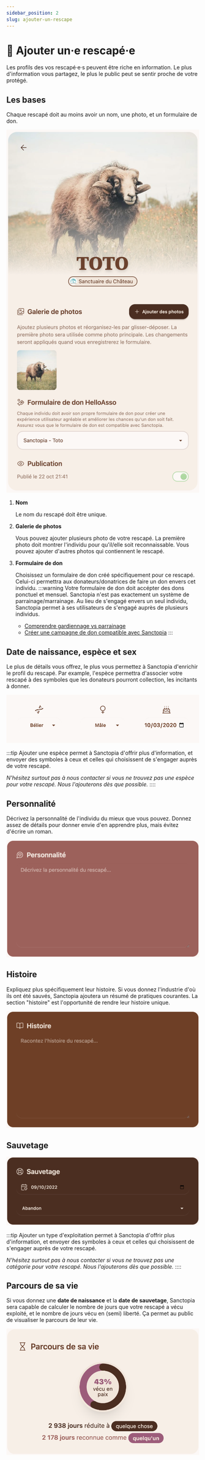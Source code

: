 ```yaml
---
sidebar_position: 2
slug: ajouter-un-rescape
---
```


# 🐰 Ajouter un·e rescapé·e

Les profils des vos rescapé·e·s peuvent être riche en information. Le plus d'information vous partagez, le plus le public peut se sentir proche de votre protégé.

## Les bases

Chaque rescapé doit au moins avoir un nom, une photo, et un formulaire de don.

![Les bases](./img/Sanctopia-animal-profile.png)

1. **Nom**

   Le nom du rescapé doit être unique.

2. **Galerie de photos**

   Vous pouvez ajouter plusieurs photo de votre rescapé. La première photo doit montrer l'individu pour qu'il/elle soit reconnaissable. Vous pouvez ajouter d'autres photos qui contiennent le rescapé.


3. **Formulaire de don**

    Choisissez un formulaire de don créé spécifiquement pour ce rescapé. Celui-ci permettra aux donateurs/donatrices de faire un don envers cet individu.
    :::warning
    Votre formulaire de don doit accépter des dons ponctuel et mensuel. Sanctopia n'est pas exactement un système de parrainage/marrainage. Au lieu de s'engagé envers un seul individu, Sanctopia permet à ses utilisateurs de s'engagé auprès de plusieurs individus.

    - [Comprendre gardiennage vs parrainage](../gardiennage)
    - [Créer une campagne de don compatible avec Sanctopia](/Sanctuaires/helloasso/formulaires-compatible)
    :::

## Date de naissance, espèce et sex

Le plus de détails vous offrez, le plus vous permettez à Sanctopia d'enrichir le profil du rescapé. Par example, l'espèce permettra d'associer votre rescapé à des symboles que les donateurs pourront collection, les incitants à donner.

![Meta](./img/Sanctopia-animal-meta.png)

:::tip
Ajouter une espèce permet à Sanctopia d'offrir plus d'information, et envoyer des symboles à ceux et celles qui choisissent de s'engager auprès de votre rescapé. 

_N'hésitez surtout pas à nous contacter si vous ne trouvez pas une espèce pour votre rescapé. Nous l'ajouterons dès que possible._
::::

## Personnalité

Décrivez la personnalité de l'individu du mieux que vous pouvez. Donnez assez de détails pour donner envie d'en apprendre plus, mais évitez d'écrire un roman.

![Personnalité](./img/Sanctopia-animal-personalite.png)

## Histoire

Expliquez plus spécifiquement leur histoire. Si vous donnez l'industrie d'où ils ont été sauvés, Sanctopia ajoutera un résumé de pratiques courantes. La section "histoire" est l'opportunité de rendre leur histoire unique.

![Histoire](./img/Sanctopia-animal-histoire.png)

## Sauvetage

![Sauvetage](./img/Sanctopia-animal-sauvetage.png)

:::tip
Ajouter un type d'exploitation permet à Sanctopia d'offrir plus d'information, et envoyer des symboles à ceux et celles qui choisissent de s'engager auprès de votre rescapé. 

_N'hésitez surtout pas à nous contacter si vous ne trouvez pas une catégorie pour votre rescapé. Nous l'ajouterons dès que possible._
::::

## Parcours de sa vie

Si vous donnez une **date de naissance** et la **date de sauvetage**, Sanctopia sera capable de calculer le nombre de jours que votre rescapé a vécu exploité, et le nombre de jours vécu en (semi) liberté. Ça permet au public de visualiser le parcours de leur vie.

![Parcours de vie](./img/Sanctopia-animal-parcours-de-sa-vie.png)